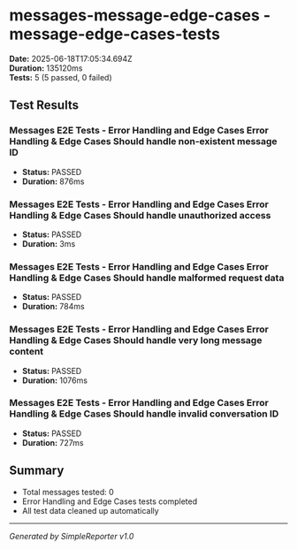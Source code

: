 # messages-message-edge-cases - message-edge-cases-tests

**Date:** 2025-06-18T17:05:34.694Z  
**Duration:** 135120ms  
**Tests:** 5 (5 passed, 0 failed)

## Test Results


### Messages E2E Tests - Error Handling and Edge Cases Error Handling & Edge Cases Should handle non-existent message ID
- **Status:** PASSED
- **Duration:** 876ms



### Messages E2E Tests - Error Handling and Edge Cases Error Handling & Edge Cases Should handle unauthorized access
- **Status:** PASSED
- **Duration:** 3ms



### Messages E2E Tests - Error Handling and Edge Cases Error Handling & Edge Cases Should handle malformed request data
- **Status:** PASSED
- **Duration:** 784ms



### Messages E2E Tests - Error Handling and Edge Cases Error Handling & Edge Cases Should handle very long message content
- **Status:** PASSED
- **Duration:** 1076ms



### Messages E2E Tests - Error Handling and Edge Cases Error Handling & Edge Cases Should handle invalid conversation ID
- **Status:** PASSED
- **Duration:** 727ms



## Summary

- Total messages tested: 0
- Error Handling and Edge Cases tests completed
- All test data cleaned up automatically

---
*Generated by SimpleReporter v1.0*
